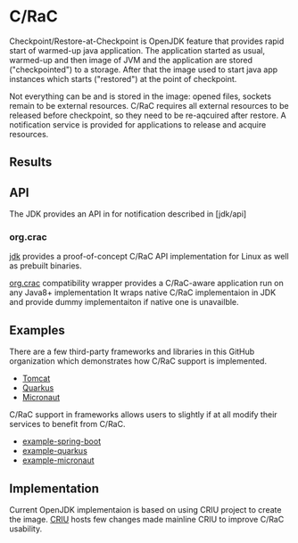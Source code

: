 # C/RaC
Checkpoint/Restore-at-Checkpoint is OpenJDK feature that provides rapid start of warmed-up java application.
The application started as usual, warmed-up and then image of JVM and the application are stored ("checkpointed") to a storage.
After that the image used to start java app instances which starts ("restored") at the point of checkpoint.

Not everything can be and is stored in the image: opened files, sockets remain to be external resources.
C/RaC requires all external resources to be released before checkpoint, so they need to be re-aqcuired after restore.
A notification service is provided for applications to release and acquire resources.

## Results

## API

The JDK provides an API in for notification described in [jdk/api]

### org.crac

[jdk](https://github.com/org-crac/jdk) provides a proof-of-concept C/RaC API implementation for Linux as well as prebuilt binaries.

[org.crac](https://github.com/org-crac/org.crac) compatibility wrapper provides a C/RaC-aware application run on any Java8+ implementation 
It wraps native C/RaC implementaion in JDK and provide dummy implementaiton if native one is unavailble. 

## Examples

There are a few third-party frameworks and libraries in this GitHub organization which demonstrates how C/RaC support is implemented.

* [Tomcat](https://github.com/org-crac/tomcat)
* [Quarkus](https://github.com/org-crac/quarkus)
* [Micronaut](https://github.com/org-crac/micronaut-core)

C/RaC support in frameworks allows users to slightly if at all modify their services to benefit from C/RaC.

* [example-spring-boot](https://github.com/org-crac/example-spring-boot)
* [example-quarkus](https://github.com/org-crac/example-quarkus)
* [example-micronaut](https://github.com/org-crac/example-micronaut)

## Implementation

Current OpenJDK implementaion is based on using CRIU project to create the image.
[CRIU](https://github.com/org-crac/criu) hosts few changes made mainline CRIU to improve C/RaC usability.

